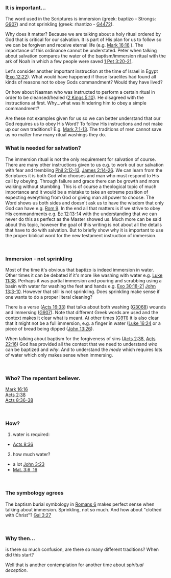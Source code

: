 ﻿### It is important...

The word used in the Scriptures is immersion (greek: baptizo - Strongs: <a href="strongs:G907">G907</a>) and not sprinkling (greek: rhantizo - <a href="strongs:G4472">G4472</a>).
 
Why does it matter? Because we are talking about a holy ritual ordered by God that is critical for our salvation. It is part of His plan for us to follow so we can be forgiven and receive eternal life (e.g. <a href="bible:Mark 16:16">Mark 16:16</a> ).
The importance of this ordinance cannot be understated. Peter when talking about salvation compares the water of the baptism/immersion ritual with the ark of Noah in which a few people were saved <a href="bible:1 Pet 3:20-21">1 Pet 3:20-21</a>.

Let's consider another important instruction at the time of Israel in Egypt (<a href="bible:Exo 12:22">Exo 12:22</a>). What would have happened if those Israelites had found all kinds of reasons not to obey Gods commandment? Would they have lived? 

Or how about Naaman who was instructed to perform a certain ritual in order to be cleansed/healed (<a href="bible:2 Ki 5:10">2 Kings 5:10</a>). He disagreed with the instructions at first. Why...what was hindering him to obey a simple commandment?

Are these not examples given for us so we can better understand that our God requires us to obey His Word? To follow His instructions and not make up our own traditions? E.g. <a href="bible:Mark 7:1-13">Mark 7:1-13</a>. The traditions of men cannot save us no matter how many ritual washings they do. 

### What is needed for salvation?

The immersion ritual is not the only requirement for salvation of course. There are many other instructions given to us e.g. to work out our salvation with fear and trembling <a href="bible:Phil 2:12-13">Phil 2:12-13</a>, <a href="bible:James 2:14-26">James 2:14-26</a>. We can learn from the Scriptures it is both God who chooses and man who must respond to His call by obeying. Through failure and grace there can be growth and more walking without stumbling. This is of course a theological topic of much importance and it would be a mistake to take an extreme position of expecting everything from God or giving man all power to choose. The Word shows us both sides and doesn't ask us to have the wisdom that only God can have e.g. <a href="bible:Rom 9">Rom 9</a>. In the end all that matters is if we strive to obey His commandments e.g. <a href="bible:Ec 12:13-14">Ec 12:13-14</a> with the understanding that we can never do this as perfect as the Master showed us. Much more can be said about this topic, however the goal of this writing is not about all the details that have to do with salvation. But to briefly show why it is important to use the proper biblical word for the new testament instruction of immersion.

&nbsp;

### Immersion - not sprinkling

Most of the time it's obvious that baptizo is indeed immersion in water. Other times it can be debated if it's more 
like washing with water e.g. <a href="bible:Lu 11:38">Luke 11:38</a>. Perhaps it was partial immersion and pouring and scrubbing using a basin with water for washing the feet and hands e.g. <a href="bible:Exo 30:18-21">Exo 30:18-21</a> <a href="bible:John 13:3-10">John 13:3-10</a>. However that still is not sprinkling. Does sprinkling make sense if one wants to do a proper literal cleaning?

There is a verse (<a href="bible:Acts 16:33">Acts 16:33</a>) that talks about both washing (<a href="strongs:G3068">G3068</a>) wounds and immersing (<a href="strongs:G907">G907</a>). Note that different Greek words are used and the context makes it clear what is meant. At other times (<a href="strongs:G911">G911</a>) it is also clear that it might not be a full immersion, e.g. a finger in water (<a href="bible:Luk 16:24">Luke 16:24</a> or a piece of bread being dipped (<a href="bible:John 13:26">John 13:26</a>).

When talking about baptism for the forgiveness of sins (<a href="bible:Acts 2:38">Acts 2:38</a>, <a href="bible:Acts 22:16">Acts 22:16</a>) God has provided all the context that we need to understand _who_ can be baptized and _why_. And to understand the _mode_ which requires lots of water which only makes sense when immersing.

&nbsp;

### Who? The repentant believer.
  
<a href="bible:Mark 16:16">Mark 16:16</a>  
<a href="bible:Acts 2:38">Acts 2:38</a>  
<a href="bible:Acts 8:36-38">Acts 8:36-38</a>

&nbsp;

### How?

1. water is required:
  * <a href="bible:Acts 8:36">Acts 8:36</a>

2. how much water?
  * a lot <a href="bible:John 3:23">John 3:23</a>
  * <a href="bible:Mat 3:6 Mat 3:16">Mat. 3:6, 16</a>

&nbsp;

### The symbology agrees

The baptism burial symbology in <a href="bible:Rom 6">Romans 6</a> makes perfect sense when talking about immersion. 
Sprinkling, not so much. And how about "clothed with Christ"? <a href="bible:Gal 3:27">Gal 3:27</a>

&nbsp;

### Why then...  

is there so much confusion, are there so many different traditions? When did this start?  

Well that is another contemplation for another time about _spiritual deception_.  


